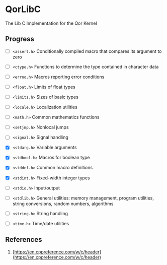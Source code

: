 # QorLibC
The Lib C Implementation for the Qor Kernel

## Progress


- [ ] `<assert.h>` Conditionally compiled macro that compares its argument to zero

- [ ] `<ctype.h>` Functions to determine the type contained in character data

- [ ] `<errno.h>` Macros reporting error conditions

- [ ] `<float.h>` Limits of float types

- [ ] `<limits.h>` Sizes of basic types

- [ ] `<locale.h>` Localization utilities

- [ ] `<math.h>` Common mathematics functions

- [ ] `<setjmp.h>` Nonlocal jumps

- [ ] `<signal.h>` Signal handling

- [x] `<stdarg.h>` Variable arguments

- [x] `<stdbool.h>` Macros for boolean type

- [x] `<stddef.h>` Common macro definitions

- [x] `<stdint.h>` Fixed-width integer types

- [ ] `<stdio.h>` Input/output

- [ ] `<stdlib.h>` General utilities: memory management, program utilities, string conversions, random numbers, algorithms

- [ ] `<string.h>` String handling

- [ ] `<time.h>` Time/date utilities

## References

1. [https://en.cppreference.com/w/c/header](https://en.cppreference.com/w/c/header)